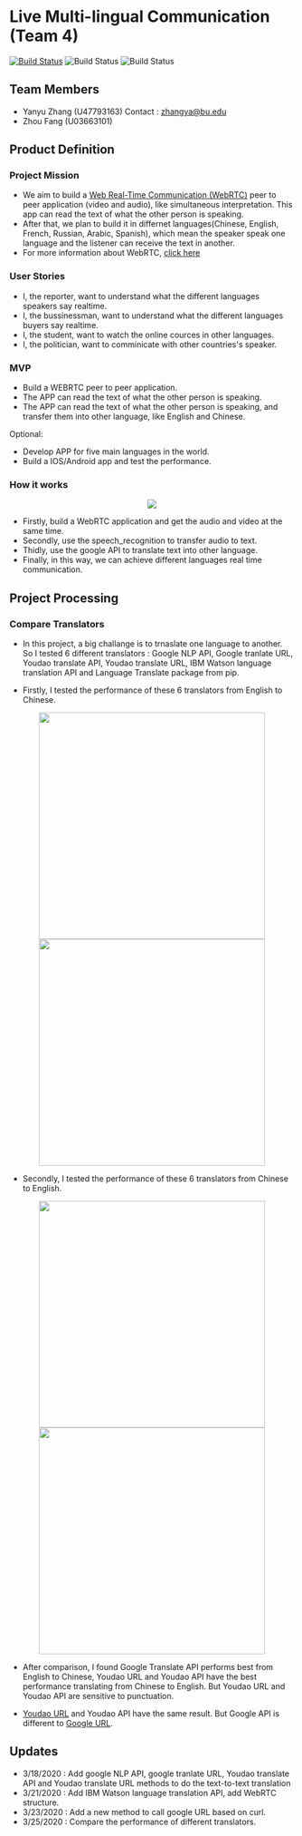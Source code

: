 # Live Multi-lingual Communication (Team 4)

[![Build Status](https://travis-ci.org/zhangyanyu0722/Multi-lingual-Communicator.svg?branch=master)](https://travis-ci.org/zhangyanyu0722/Multi-lingual-Communicator)
![Build Status](https://img.shields.io/badge/python-3.6%7C3.7%7C3.8-red)
![Build Status](https://img.shields.io/badge/License-MIT-green)

## Team Members
- Yanyu Zhang (U47793163) Contact : zhangya@bu.edu
- Zhou Fang (U03663101)

## Product Definition

### Project Mission
- We aim to build a [Web Real-Time Communication (WebRTC)] peer to peer application (video and audio), like simultaneous interpretation. This app can read the text of what the other person is speaking. 
- After that, we plan to build it in differnet languages(Chinese, English, French, Russian, Arabic, Spanish), which mean the speaker speak one language and the listener can receive the text in another.
- For more information about WebRTC, [click here]


### User Stories
- I, the reporter, want to understand what the different languages speakers say realtime.
- I, the bussinessman, want to understand what the different languages buyers say realtime.
- I, the student, want to watch the online cources in other languages.
- I, the politician, want to comminicate with other countries's speaker.

### MVP
- Build a WEBRTC peer to peer application.
- The APP can read the text of what the other person is speaking.
- The APP can read the text of what the other person is speaking, and transfer them into other language, like English and Chinese.

Optional:
- Develop APP for five main languages in the world.
- Build a IOS/Android app and test the performance.

### How it works
<p align="middle">
  <img src= "https://github.com/zhangyanyu0722/Multi-lingual-Communicator/blob/master/images/structure.png">
</p>

- Firstly, build a WebRTC application and get the audio and video at the same time.
- Secondly, use the speech_recognition to transfer audio to text.
- Thidly, use the google API to translate text into other language.
- Finally, in this way, we can achieve different languages real time communication.


## Project Processing
### Compare Translators
- In this project, a big challange is to trnaslate one language to another. So I tested 6 different translators : Google NLP API, Google tranlate URL, Youdao translate API, Youdao translate URL, IBM Watson language translation API and Language Translate package from pip.

- Firstly, I tested the performance of these 6 translators from English to Chinese.
<p align="middle">
  <img src="https://github.com/zhangyanyu0722/Multi-lingual-Communicator/blob/master/images/4.png" width="400" />
  <img src="https://github.com/zhangyanyu0722/Multi-lingual-Communicator/blob/master/images/3.png" width="400" /> 
</p>

- Secondly, I tested the performance of these 6 translators from Chinese to English.
<p align="middle">
  <img src="https://github.com/zhangyanyu0722/Multi-lingual-Communicator/blob/master/images/2.png" width="400" />
  <img src="https://github.com/zhangyanyu0722/Multi-lingual-Communicator/blob/master/images/1.png" width="400" /> 
</p>

- After comparison, I found Google Translate API performs best from English to Chinese, Youdao URL and Youdao API have the best performance translating from Chinese to English. But Youdao URL and Youdao API are sensitive to punctuation.

- [Youdao URL] and Youdao API have the same result. But Google API is different to [Google URL].

## Updates
- 3/18/2020 : Add google NLP API, google tranlate URL, Youdao translate API and Youdao translate URL methods to do the text-to-text translation
- 3/21/2020 : Add IBM Watson language translation API, add WebRTC structure.
- 3/23/2020 : Add a new method to call google URL based on curl.
- 3/25/2020 : Compare the performance of different translators.


[Web Real-Time Communication (WebRTC)]:https://webrtc.org/
[click here]:https://www.youtube.com/watch?v=d7NsiFXcc5A
[AIORTC]:https://github.com/aiortc/aiortc
[Youdao URL]:http://fanyi.youdao.com/
[Google URL]:https://translate.google.com/

